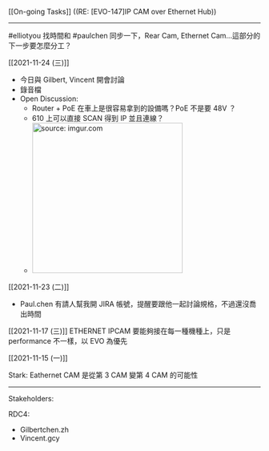 [[On-going Tasks]]
((RE: \[EVO-147\]IP CAM over Ethernet Hub))

---

#elliotyou  找時間和 #paulchen 同步一下，Rear Cam, Ethernet Cam...這部分的下一步要怎麼分工？

[[2021-11-24 (三)]]
- 今日與 Gilbert, Vincent 開會討論
- 錄音檔
- Open Discussion:
	- Router + PoE 在車上是很容易拿到的設備嗎？PoE 不是要 48V ？
	- 610 上可以直接 SCAN 得到 IP 並且連線？
	- <a href="https://imgur.com/BPSMK7H"><img src="https://i.imgur.com/BPSMK7H.png" title="source: imgur.com" width="300px"/></a>

[[2021-11-23 (二)]]
- Paul.chen 有請人幫我開 JIRA 帳號，提醒要跟他一起討論規格，不過還沒喬出時間

[[2021-11-17 (三)]]
ETHERNET IPCAM 要能夠接在每一種機種上，只是 performance 不一樣，以 EVO 為優先

[[2021-11-15 (一)]]

Stark: Eathernet CAM 是從第 3 CAM 變第 4 CAM 的可能性

---

Stakeholders:

RDC4:
- Gilbertchen.zh
- Vincent.gcy